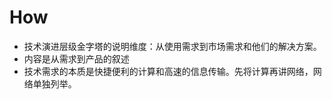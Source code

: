# How

* 技术演进层级金字塔的说明维度：从使用需求到市场需求和他们的解决方案。
* 内容是从需求到产品的叙述
* 技术需求的本质是快捷便利的计算和高速的信息传输。先将计算再讲网络，网络单独列举。

